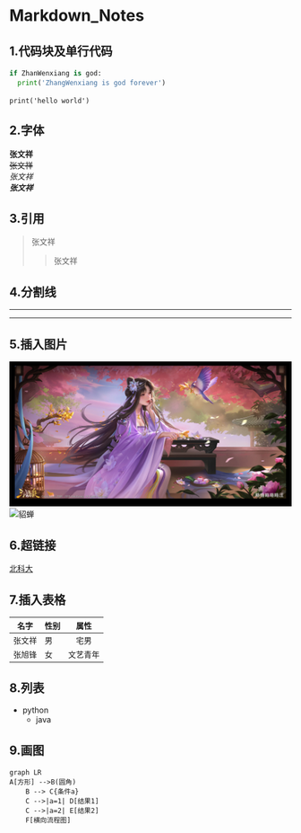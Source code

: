 # Markdown_Notes
## 1.代码块及单行代码
```python
if ZhanWenxiang is god:
  print('ZhangWenxiang is god forever')
```
`print('hello world')`
## 2.字体
**张文祥**  
~~张文祥~~  
*张文祥*  
***张文祥***  

## 3.引用
>张文祥
>>张文祥

## 4.分割线
---
***

## 5.插入图片
![名称](https://github.com/YTGSWDWH/Markdown_Notes/blob/main/Picture/%E4%B8%89%E5%9B%BD%E6%9D%80-yiqian-zhang.jpg)
![貂蝉](https://github.com/YTGSWDWH/Markdown_Notes/blob/main/Picture/%E8%B2%82%E8%9D%89-%E5%94%A4%E7%81%B5%E9%AD%85%E5%BD%B14K.jpg)

## 6.超链接
[北科大](https://www.ustb.edu.cn/)

## 7.插入表格
名字|性别|属性
---|---|:---:
张文祥|男|宅男
张旭锋|女|文艺青年

## 8.列表
* python
  * java

## 9.画图
```mermaid
graph LR
A[方形] -->B(圆角)
    B --> C{条件a}
    C -->|a=1| D[结果1]
    C -->|a=2| E[结果2]
    F[横向流程图]
```
